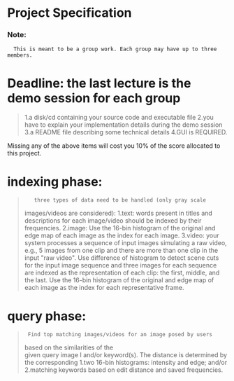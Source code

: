 Project Specification
=====================

### Note: 
      This is meant to be a group work. Each group may have up to three members.

# Deadline: the last lecture is the demo session for each group
 
> 1.a disk/cd containing your source code and executable file
> 2.you have to explain your implementation details during the demo
> session
> 3.a README file describing some technical details
> 4.GUI is REQUIRED.


 Missing any of the above items will cost you 10% of the score
allocated to this project.
 
  
# indexing phase: 
>        three types of data need to be handled (only gray scale
> images/videos are considered):
> 1.text: words present in titles and descriptions for each image/video
> should be indexed by their frequencies.
> 2.image: Use the 16-bin histogram of the original and edge map of each
> image as the index for each image.
> 3.video: your system processes a sequence of input images simulating a
> raw video, e.g., 5 images from one clip and there are more than one
> clip in the input "raw video". Use difference of histogram to detect
> scene cuts for the input image sequence and three images for each
> sequence are indexed as the representation of each clip: the first,
> middle, and the last. Use the 16-bin histogram of the original and
> edge map of each image as the index for each representative frame.

# query phase:
>      Find top matching images/videos for an image posed by users
> based on the similarities of the  
>      given query image I and/or keyword(s). The distance is
> determined by the corresponding 
> 1.two 16-bin histograms: intensity and edge; and/or 
> 2.matching keywords based on edit distance and saved frequencies.
